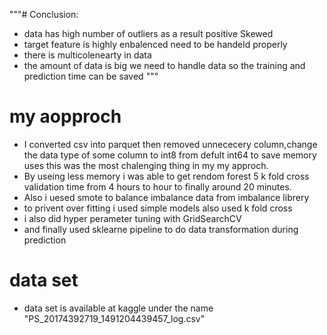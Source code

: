 """# Conclusion:
- data has high number of outliers as a result positive  Skewed
- target feature is highly enbalenced need to be handeld properly 
- there is multicolenearty in data 
- the amount of data is big we need to handle data so the training and prediction time can be saved 
"""


# my aopproch 
- I converted csv into parquet then removed unnececery column,change the data type of some column to int8 from defult int64 to save memory uses this was the most chalenging thing in my my approch.
- By useing less memory i was able to get rendom forest 5 k fold cross validation time from 4 hours to hour to finally around 20 minutes.  
- Also i uesed smote to  balance imbalance data from imbalance librery
- to privent over fitting i used simple models also used k fold cross 
- i also did hyper perameter tuning with GridSearchCV
- and finally used sklearne pipeline to do data transformation during prediction


# data set 
- data set is available at kaggle under the name "PS_20174392719_1491204439457_log.csv"

